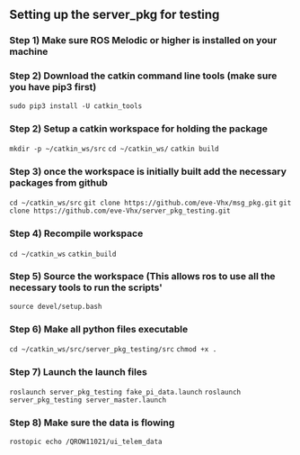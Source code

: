 ## Setting up the server_pkg for testing

### Step 1) Make sure ROS Melodic or higher is installed on your machine
### Step 2) Download the catkin command line tools (make sure you have pip3 first)

```sudo pip3 install -U catkin_tools```

### Step 2) Setup a catkin workspace for holding the package

```mkdir -p ~/catkin_ws/src```
```cd ~/catkin_ws/```
```catkin build```
### Step 3) once the workspace is initially built add the necessary packages from github
```cd ~/catkin_ws/src```
```git clone https://github.com/eve-Vhx/msg_pkg.git```
```git clone https://github.com/eve-Vhx/server_pkg_testing.git```
### Step 4) Recompile workspace
```cd ~/catkin_ws```
```catkin_build```
### Step 5) Source the workspace (This allows ros to use all the necessary tools to run the scripts'
```source devel/setup.bash```
### Step 6) Make all python files executable
```cd ~/catkin_ws/src/server_pkg_testing/src```
```chmod +x .```
### Step 7) Launch the launch files
```roslaunch server_pkg_testing fake_pi_data.launch```
```roslaunch server_pkg_testing server_master.launch```
### Step 8) Make sure the data is flowing
```rostopic echo /QROW11021/ui_telem_data```


